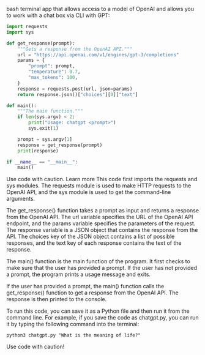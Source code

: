 
bash terminal app that allows access to a model of OpenAI and allows you to work with a chat box via CLI with GPT:

```Python
import requests
import sys

def get_response(prompt):
    """Gets a response from the OpenAI API."""
    url = "https://api.openai.com/v1/engines/gpt-3/completions"
    params = {
        "prompt": prompt,
        "temperature": 0.7,
        "max_tokens": 100,
    }
    response = requests.post(url, json=params)
    return response.json()["choices"][0]["text"]

def main():
    """The main function."""
    if len(sys.argv) < 2:
        print("Usage: chatgpt <prompt>")
        sys.exit(1)

    prompt = sys.argv[1]
    response = get_response(prompt)
    print(response)

if __name__ == "__main__":
    main()
```
Use code with caution. Learn more
This code first imports the requests and sys modules. The requests module is used to make HTTP requests to the OpenAI API, and the sys module is used to get the command-line arguments.

The get_response() function takes a prompt as input and returns a response from the OpenAI API. The url variable specifies the URL of the OpenAI API endpoint, and the params variable specifies the parameters of the request. The response variable is a JSON object that contains the response from the API. The choices key of the JSON object contains a list of possible responses, and the text key of each response contains the text of the response.

The main() function is the main function of the program. It first checks to make sure that the user has provided a prompt. If the user has not provided a prompt, the program prints a usage message and exits.

If the user has provided a prompt, the main() function calls the get_response() function to get a response from the OpenAI API. The response is then printed to the console.

To run this code, you can save it as a Python file and then run it from the command line. For example, if you save the code as chatgpt.py, you can run it by typing the following command into the terminal:

```
python3 chatgpt.py "What is the meaning of life?"
```
Use code with caution!
